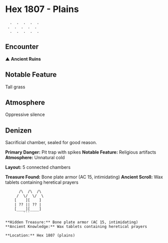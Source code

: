 # Hex 1807 - Plains
```
  .  .  .  .  .
 .  .  .  .  .
  .  .  .  .  .
```

## Encounter

▲ **Ancient Ruins**

## Notable Feature

Tall grass

## Atmosphere

Oppressive silence

## Denizen

Sacrificial chamber, sealed for good reason.

**Primary Danger:** Pit trap with spikes
**Notable Feature:** Religious artifacts
**Atmosphere:** Unnatural cold

**Layout:** 5 connected chambers

**Treasure Found:** Bone plate armor (AC 15, intimidating)
**Ancient Scroll:** Wax tablets containing heretical prayers


```
      /\  /\  /\
     /  \/  \/  \
    [    ][    ]
    | ?? || ?? |
    [____][____]
        ```

**Hidden Treasure:** Bone plate armor (AC 15, intimidating)
**Ancient Knowledge:** Wax tablets containing heretical prayers

**Location:** Hex 1807 (plains)
